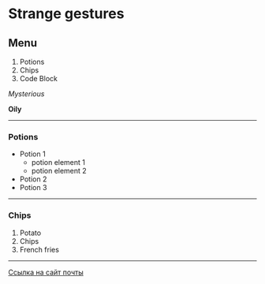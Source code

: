 # Strange gestures

## Menu

1. Potions
6. Chips
2. Code Block

 *Mysterious*  

 **Oily**

 ---
 ### Potions
 * Potion 1
   * potion element 1
   * potion element 2
 * Potion 2
 * Potion 3
  
  ---
  ### Chips
  1. Potato
  2. Chips
  3. French fries

 ---
 [Ссылка на сайт почты](https://mail.ru/)  